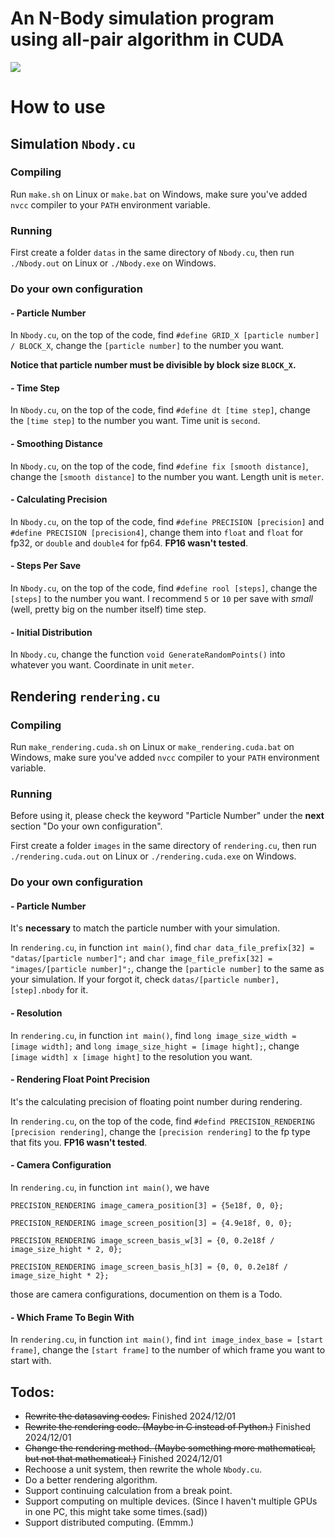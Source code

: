# An N-Body simulation program using all-pair algorithm in CUDA

![](131072-1152.bmp)

# How to use

## Simulation `Nbody.cu`

### Compiling

Run `make.sh` on Linux or `make.bat` on Windows, make sure you've added `nvcc` compiler to your `PATH` environment variable. 

### Running 

First create a folder `datas` in the same directory of `Nbody.cu`, then run `./Nbody.out` on Linux or `./Nbody.exe` on Windows. 

### Do your own configuration 

#### - Particle Number

In `Nbody.cu`, on the top of the code, find `#define GRID_X [particle number] / BLOCK_X`, change the `[particle number]` to the number you want. 

**Notice that particle number must be divisible by block size `BLOCK_X`.** 

#### - Time Step

In `Nbody.cu`, on the top of the code, find `#define dt [time step]`, change the `[time step]` to the number you want. Time unit is `second`. 

#### - Smoothing Distance 

In `Nbody.cu`, on the top of the code, find `#define fix [smooth distance]`, change the `[smooth distance]` to the number you want. Length unit is `meter`. 

#### - Calculating Precision 

In `Nbody.cu`, on the top of the code, find `#define PRECISION [precision]` and `#define PRECISION [precision4]`, change them into `float` and `float` for fp32, or `double` and `double4` for fp64. **FP16 wasn't tested**. 

#### - Steps Per Save 

In `Nbody.cu`, on the top of the code, find `#define rool [steps]`, change the `[steps]` to the number you want. I recommend `5` or `10` per save with _small_ (well, pretty big on the number itself) time step. 

#### - Initial Distribution 

In `Nbody.cu`, change the function `void GenerateRandomPoints()` into whatever you want. Coordinate in unit `meter`. 


## Rendering `rendering.cu` 

### Compiling 

Run `make_rendering.cuda.sh` on Linux or `make_rendering.cuda.bat` on Windows, make sure you've added `nvcc` compiler to your `PATH` environment variable. 

### Running 

Before using it, please check the keyword "Particle Number" under the **next** section "Do your own configuration". 

First create a folder `images` in the same directory of `rendering.cu`, then run `./rendering.cuda.out` on Linux or `./rendering.cuda.exe` on Windows.

### Do your own configuration 

#### - Particle Number

It's **necessary** to match the particle number with your simulation. 

In `rendering.cu`, in function `int main()`, find `char data_file_prefix[32] = "datas/[particle number]";` and `char image_file_prefix[32] = "images/[particle number]";`, change the `[particle number]` to the same as your simulation. If your forgot it, check `datas/[particle number],[step].nbody` for it. 

#### - Resolution 

In `rendering.cu`, in function `int main()`, find `long image_size_width = [image width];` and `long image_size_hight = [image hight];`, change `[image width] x [image hight]` to the resolution you want. 

#### - Rendering Float Point Precision 

It's the calculating precision of floating point number during rendering. 

In `rendering.cu`, on the top of the code, find `#defind PRECISION_RENDERING [precision rendering]`, change the `[precision rendering]` to the fp type that fits you. **FP16 wasn't tested**. 

#### - Camera Configuration 

In `rendering.cu`, in function `int main()`, we have 

`PRECISION_RENDERING image_camera_position[3] = {5e18f, 0, 0};`

`PRECISION_RENDERING image_screen_position[3] = {4.9e18f, 0, 0}; `

`PRECISION_RENDERING image_screen_basis_w[3] = {0, 0.2e18f / image_size_hight * 2, 0}; `

`PRECISION_RENDERING image_screen_basis_h[3] = {0, 0, 0.2e18f / image_size_hight * 2};`

those are camera configurations, documention on them is a Todo. 

#### - Which Frame To Begin With 

In `rendering.cu`, in function `int main()`, find `int image_index_base = [start frame]`, change the `[start frame]` to the number of which frame you want to start with. 
 

## Todos:
- ~~Rewrite the datasaving codes.~~ Finished 2024/12/01
- ~~Rewrite the rendering code. (Maybe in C instead of Python.)~~ Finished 2024/12/01
- ~~Change the rendering method. (Maybe something more mathematical, but not that mathematical.)~~ Finished 2024/12/01
- Rechoose a unit system, then rewrite the whole `Nbody.cu`.
- Do a better rendering algorithm.
- Support continuing calculation from a break point. 
- Support computing on multiple devices. (Since I haven't multiple GPUs in one PC, this might take some times.(sad)) 
- Support distributed computing. (Emmm.) 
